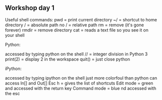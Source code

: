Workshop day 1
---------------
Useful shell commands: 
pwd = print current directory
~/ = shortcut to home directory
/ = absolute path
no / = relative path
rm = remove (it's gone forever)
rmdir = remove directory 
cat = reads a text file so you see it on your shell

Python:

accessed by typing python on the shell
// = integer division in Python 3
print(2) = display 2 in the workspace
quit() = just close python

iPython:

accessed by typing ipython on the shell
just more colorfoul than python
can access In[] and Out[]
Esc h = gives the list of shortcuts
Edit mode = green and accessed with the return key
Command mode = blue nd accessed with the esc
